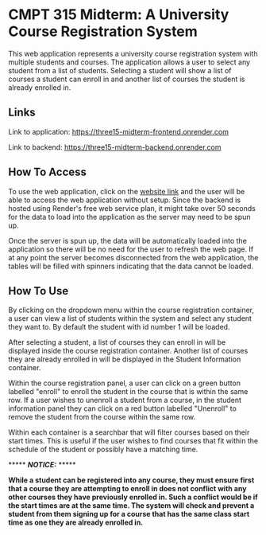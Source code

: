 # CMPT 315 Midterm: A University Course Registration System
This web application represents a university course registration system with multiple students and courses. The application allows a user to select any student from a list of students. Selecting a student will show a list of courses a student can enroll in and another list of courses the student is already enrolled in.

## Links

Link to application: https://three15-midterm-frontend.onrender.com

Link to backend: https://three15-midterm-backend.onrender.com

## How To Access
To use the web application, click on the [website link](https://three15-midterm-frontend.onrender.com) and the user will be able to access the web application without setup. Since the backend is hosted using Render's free web service plan, it might take over 50 seconds for the data to load into the application as the server may need to be spun up. 

Once the server is spun up, the data will be automatically loaded into the application so there will be no need for the user to refresh the web page. If at any point the server becomes disconnected from the web application, the tables will be filled with spinners indicating that the data cannot be loaded.

## How To Use
By clicking on the dropdown menu within the course registration container, a user can view a list of students within the system and select any student they want to. By default the student with id number 1 will be loaded.

After selecting a student, a list of courses they can enroll in will be displayed inside the course registration container. Another list of courses they are already enrolled in will be displayed in the Student Information container.

Within the course registration panel, a user can click on a green button labelled "enroll" to enroll the student in the course that is within the same row. If a user wishes to unenroll a student from a course, in the student information panel they can click on a red button labelled "Unenroll" to remove the student from the course within the same row.

Within each container is a searchbar that will filter courses based on their start times. This is useful if the user wishes to find courses that fit within the schedule of the student or possibly have a matching time.

***** **_NOTICE:_** *****

**While a student can be registered into any course, they must ensure first that a course they are attempting to enroll in does not conflict with any other courses they have previously enrolled in. Such a conflict would be if the start times are at the same time. The system will check and prevent a student from them signing up for a course that has the same class start time as one they are already enrolled in.**

